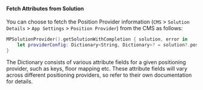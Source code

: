 #### Fetch Attributes from Solution

You can choose to fetch the Position Provider information (`CMS` > `Solution Details` > `App Settings` > `Position Provider`) from the CMS as follows:

```swift
MPSolutionProvider().getSolutionWithCompletion { solution, error in
    let providerConfig: Dictionary<String, Dictionary>? = solution?.positionProviderConfigs
}
```

The Dictionary consists of various attribute fields for a given positioning provider, such as keys, floor mapping etc. These attribute fields will vary across different positioning providers, so refer to their own documentation for details.
